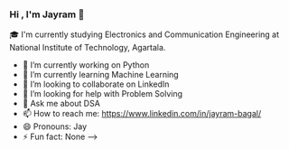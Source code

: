 ### Hi , I'm Jayram 👋
🎓  I'm currently studying Electronics and Communication Engineering at National Institute of Technology, Agartala.
- 🔭 I’m currently working on Python
- 🌱 I’m currently learning Machine Learning
- 👯 I’m looking to collaborate on LinkedIn
- 🤔 I’m looking for help with Problem Solving
- 💬 Ask me about DSA
- 📫 How to reach me: https://www.linkedin.com/in/jayram-bagal/
- 😄 Pronouns: Jay
- ⚡ Fun fact: None
-->

<!--
**jayrambagal/jayrambagal** is a ✨ _special_ ✨ repository because its `README.md` (this file) appears on your GitHub profile.

Here are some ideas to get you started:

🎓  I'm currently studying Electronics and Communication Engineering at National Institute of Technology, Agartala.
- 🔭 I’m currently working on Python
- 🌱 I’m currently learning Machine Learning
- 👯 I’m looking to collaborate on LinkedIn
- 🤔 I’m looking for help with Problem Solving
- 💬 Ask me about DSA
- 📫 How to reach me: https://www.linkedin.com/in/jayram-bagal/
- 😄 Pronouns: Jay
- ⚡ Fun fact: None
-->

